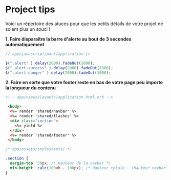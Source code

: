 # Project tips


Voici un répertoire des atuces pour que les petits détails de votre projet ne soient plus un souci !


**1. Faire disparaître la barre d'alerte au bout de 3 secondes automatiquement**


```javascript
// app/javascript/pack/application.js

$(".alert" ).delay(2000).fadeOut(1000);
$(".alert-success" ).delay(2000).fadeOut(1000);
$(".alert-danger" ).delay(2000).fadeOut(1000);
```

**2. Faire en sorte que votre footer reste en bas de votre page peu importe la longueur du contenu**


```html
<!-- app/views/layouts/application.html.erb -->

 <body>
  <%= render 'shared/navbar' %>
  <%= render 'shared/flashes' %>
  <div class="section">
    <%= yield %>
  </div>
  <%= render 'shared/footer' %>
 </body>
```

```css
/* app/assets/stylesheets/ */

.section {
  margin-top: 50px; /* Hauteur de la navbar */
  min-height: calc(100vh - 100px); /* Hauteur totale - (Hauteur navbar + Hauteur footer) */
}
```
